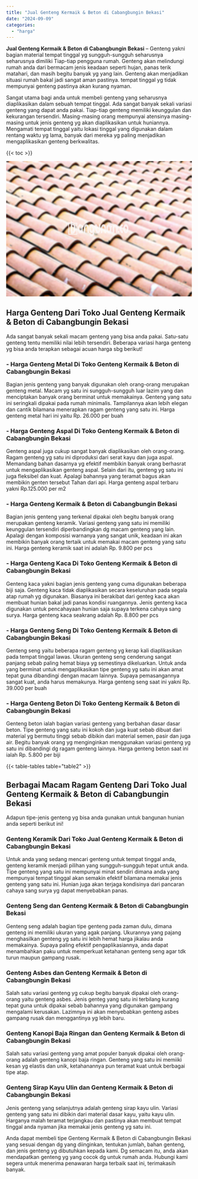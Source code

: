 ```yaml
---
title: "Jual Genteng Kermaik & Beton di Cabangbungin Bekasi"
date: "2024-09-09"
categories: 
  - "harga"
---
```


**Jual Genteng Kermaik & Beton di Cabangbungin Bekasi** – Genteng yakni bagian material tempat tinggal yg sungguh-sungguh seharusnya seharusnya dimiliki Tiap-tiap pengguna rumah. Genteng akan melindungi rumah anda dari bermacam jenis keadaan seperti hujan, panas terik matahari, dan masih begitu banyak yg yang lain. Genteng akan menjadikan situasi rumah bakal jadi sangat aman pastinya. tempat tinggal yg tidak mempunyai genteng pastinya akan kurang nyaman.

Sangat utama bagi anda untuk membeli genteng yang seharusnya diaplikasikan dalam sebuah tempat tinggal. Ada sangat banyak sekali variasi genteng yang dapat anda pakai. Tiap-tiap genteng memiliki keunggulan dan kekurangan tersendiri. Masing-masing orang mempunyai atensinya masing-masing untuk jenis genteng yg akan diaplikasikan untuk huniannya. Mengamati tempat tinggal yaitu lokasi tinggal yang digunakan dalam rentang waktu yg lama, banyak dari mereka yg paling menjadikan mengaplikasikan genteng berkwalitas.

{{< toc >}}

![Jual Genteng Kermaik & Beton di Cabangbungin Bekasi](/images/genteng-minimalis-murah31.png)

## Harga Genteng Dari Toko Jual Genteng Kermaik & Beton di Cabangbungin Bekasi

Ada sangat banyak sekali macam genteng yang bisa anda pakai. Satu-satu genteng tentu memiliki nilai lebih tersendiri. Beberapa variasi harga genteng yg bisa anda terapkan sebagai acuan harga sbg berikut!

### \- Harga Genteng Metal Di Toko Genteng Kermaik & Beton di Cabangbungin Bekasi

Bagian jenis genteng yang banyak digunakan oleh orang-orang merupakan genteng metal. Macam yg satu ini sungguh-sungguh luar lazim yang dan menciptakan banyak orang berminat untuk memakainya. Genteng yang satu ini seringkali dipakai pada rumah minimalis. Tampilannya akan lebih elegan dan cantik bilamana menerapkan ragam genteng yang satu ini. Harga genteng metal hari ini yaitu Rp. 26.000 per buah

### \- Harga Genteng Aspal Di Toko Genteng Kermaik & Beton di Cabangbungin Bekasi

Genteng aspal juga cukup sangat banyak diaplikasikan oleh orang-orang. Ragam genteng yg satu ini diproduksi dari serat kayu dan juga aspal. Memandang bahan dasarnya yg efektif membikin banyak orang berhasrat untuk mengaplikasikan genteng aspal. Selain dari itu, genteng yg satu ini juga fleksibel dan kuat. Apalagi bahannya yang teramat bagus akan membikin genten tersebut Tahan dari api. Harga genteng aspal terbaru yakni Rp.125.000 per m2

### \- Harga Genteng Kermaik & Beton di Cabangbungin Bekasi

Bagian jenis genteng yang terkenal dipakai oleh begitu banyak orang merupakan genteng keramik. Variasi genteng yang satu ini memiliki keunggulan tersendiri diperbandingkan dg macam genteng yang lain. Apalagi dengan komposisi warnanya yang sangat unik, keadaan ini akan membikin banyak orang tertaik untuk memakai macam genteng yang satu ini. Harga genteng keramik saat ini adalah Rp. 9.800 per pcs

### \- Harga Genteng Kaca Di Toko Genteng Kermaik & Beton di Cabangbungin Bekasi

Genteng kaca yakni bagian jenis genteng yang cuma digunakan beberapa biji saja. Genteng kaca tidak diaplikasikan secara keseluruhan pada segala atap rumah yg digunakan. Biasanya ini berakibat dari genteg kaca akan membuat hunian bakal jadi panas kondisi ruangannya. Jenis genteng kaca digunakan untuk pencahayaan hunian saja supaya terkena cahaya sang surya. Harga genteng kaca seakrang adalah Rp. 8.800 per pcs

### \- Harga Genteng Seng Di Toko Genteng Kermaik & Beton di Cabangbungin Bekasi

Genteng seng yaitu beberapa ragam genteng yg kerap kali diaplikasikan pada tempat tinggal lawas. Ukuran genteng seng cenderung sangat panjang sebab paling hemat biaya yg semestinya dikeluarkan. Untuk anda yang berminat untuk mengaplikasikan tipe genteng yg satu ini akan amat tepat guna dibandingi dengan macam lainnya. Supaya pemasangannya sangat kuat, anda harus memakunya. Harga genteng seng saat ini yakni Rp. 39.000 per buah

### \- Harga Genteng Beton Di Toko Genteng Kermaik & Beton di Cabangbungin Bekasi

Genteng beton ialah bagian variasi genteng yang berbahan dasar dasar beton. Tipe genteng yang satu ini kokoh dan juga kuat sebab dibuat dari material yg bermutu tinggi sebab dibikin dari material semen, pasir dan juga air. Begitu banyak orang yg menginginkan menggunakan variasi genteng yg satu ini dibandingi dg ragam genteng lainnya. Harga genteng beton saat ini ialah Rp. 5.800 per biji

{{< table-tables table="table2" >}}

## Berbagai Macam Ragam Genteng Dari Toko Jual Genteng Kermaik & Beton di Cabangbungin Bekasi

Adapun tipe-jenis genteng yg bisa anda gunakan untuk bangunan hunian anda seperti berikut ini!

### Genteng Keramik Dari Toko Jual Genteng Kermaik & Beton di Cabangbungin Bekasi

Untuk anda yang sedang mencari genteng untuk tempat tinggal anda, genteng keramik menjadi pilihan yang sungguh-sungguh tepat untuk anda. Tipe genteng yang satu ini mempunyai minat sendiri dimana anda yang mempunyai tempat tinggal akan semakin efektif bilamana memakai jenis genteng yang satu ini. Hunian juga akan terjaga kondisinya dari pancaran cahaya sang surya yg dapat menyebabkan panas.

### Genteng Seng dan Genteng Kermaik & Beton di Cabangbungin Bekasi

Genteng seng adalah bagian tipe genteng pada zaman dulu, dimana genteng ini memiliki ukuran yang agak panjang. Ukurannya yang pajang menghasilkan genteng yg satu ini lebih hemat harga jikalau anda memakainya. Supaya paling efektif pengaplikasiannya, anda dapat menambahkan paku untuk memperkuat ketahanan genteng seng agar tdk turun maupun gampang rusak.

### Genteng Asbes dan Genteng Kermaik & Beton di Cabangbungin Bekasi

Salah satu variasi genteng yg cukup begitu banyak dipakai oleh orang-orang yaitu genteng asbes. Jenis genteg yang satu ini terbilang kurang tepat guna untuk dipakai sebab bahannya yang digunakan gampang mengalami kerusakan. Lazimnya ini akan menyebabkan genteng asbes gampang rusak dan menggantinya yg lebih baru.

### Genteng Kanopi Baja Ringan dan Genteng Kermaik & Beton di Cabangbungin Bekasi

Salah satu variasi genteng yang amat populer banyak dipakai oleh orang-orang adalah genteng kanopi baja ringan. Genteng yang satu ini memiiki kesan yg elastis dan unik, ketahanannya pun teramat kuat untuk berbagai tipe atap.

### Genteng Sirap Kayu Ulin dan Genteng Kermaik & Beton di Cabangbungin Bekasi

Jenis genteng yang selanjutnya adalah genteng sirap kayu ulin. Variasi genteng yang satu ini dibikin dari material dasar kayu, yaitu kayu ulin. Harganya malah teramat terjangkau dan pastinya akan membuat tempat tinggal anda nyaman jika memakai jenis genteng yg satu ini.

Anda dapat membeli tipe Genteng Kermaik & Beton di Cabangbungin Bekasi yang sesuai dengan dg yang diinginkan, tentukan jumlah, bahan genteng, dan jenis genteng yg dibutuhkan kepada kami. Dg semacam itu, anda akan mendapatkan genteng yg yang cocok dg untuk rumah anda. Hubungi kami segera untuk menerima penawaran harga terbaik saat ini, terimakasih banyak.

